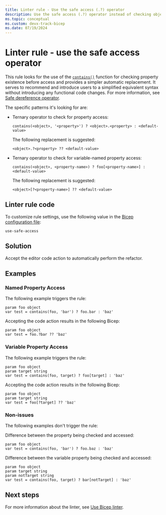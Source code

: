 ```yaml
---
title: Linter rule - Use the safe access (.?) operator
description: Use the safe access (.?) operator instead of checking object contents with the 'contains' function.
ms.topic: conceptual
ms.custom: devx-track-bicep
ms.date: 07/19/2024
---
```


# Linter rule - use the safe access operator

This rule looks for the use of the [`contains()`](./bicep-functions-object.md#contains) function for checking property existence before access and provides a simpler automatic replacement. It serves to recommend and introduce users to a simplified equivalent syntax without introducing any functional code changes. For more information, see [Safe dereference operator](./operator-safe-dereference.md).

The specific patterns it's looking for are:

- Ternary operator to check for property access:

    ```bicep
    contains(<object>, '<property>') ? <object>.<property> : <default-value>
    ```

    The following replacement is suggested:

    ```bicep
    <object>.?<property> ?? <default-value>
    ```

- Ternary operator to check for variable-named property access:

    ```bicep
    contains(<object>, <property-name>) ? foo[<property-name>] : <default-value>
    ```

    The following replacement is suggested:

    ```bicep
    <object>[?<property-name>] ?? <default-value>
    ```

## Linter rule code

To customize rule settings, use the following value in the [Bicep configuration file](./bicep-config-linter.md):

`use-safe-access`

## Solution

Accept the editor code action to automatically perform the refactor.

## Examples

### Named Property Access

The following example triggers the rule:

```bicep
param foo object
var test = contains(foo, 'bar') ? foo.bar : 'baz'
```

Accepting the code action results in the following Bicep:

```bicep
param foo object
var test = foo.?bar ?? 'baz'
```

### Variable Property Access

The following example triggers the rule:

```bicep
param foo object
param target string
var test = contains(foo, target) ? foo[target] : 'baz'
```

Accepting the code action results in the following Bicep:

```bicep
param foo object
param target string
var test = foo[?target] ?? 'baz'
```

### Non-issues

The following examples don't trigger the rule:

Difference between the property being checked and accessed:

```bicep
param foo object
var test = contains(foo, 'bar') ? foo.baz : 'baz'
```

Difference between the variable property being checked and accessed:

```bicep
param foo object
param target string
param notTarget string
var test = contains(foo, target) ? bar[notTarget] : 'baz'
```

## Next steps

For more information about the linter, see [Use Bicep linter](./linter.md).